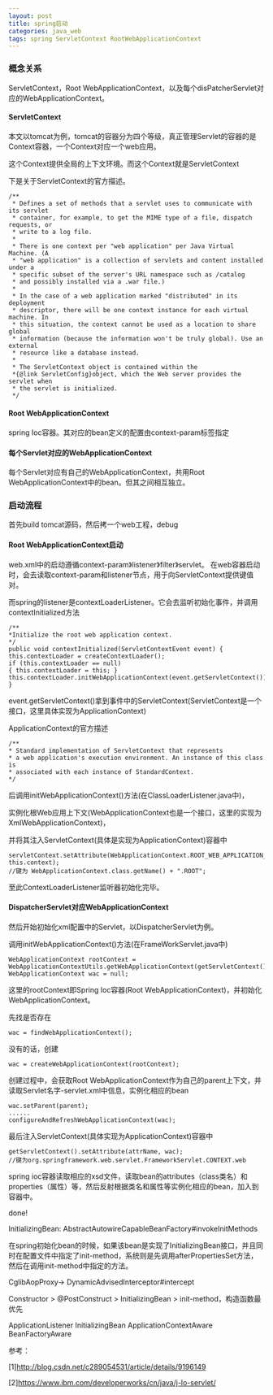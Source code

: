 ```yaml
---
layout: post
title: spring启动
categories: java_web
tags: spring ServletContext RootWebApplicationContext
---
```


### 概念关系

ServletContext，Root WebApplicationContext，以及每个disPatcherServlet对应的WebApplicationContext。

#### ServletContext

本文以tomcat为例，tomcat的容器分为四个等级，真正管理Servlet的容器的是Context容器，一个Context对应一个web应用。

这个Context提供全局的上下文环境。而这个Context就是ServletContext

下是关于ServletContext的官方描述。

    /**
     * Defines a set of methods that a servlet uses to communicate with its servlet
     * container, for example, to get the MIME type of a file, dispatch requests, or
     * write to a log file.
     *
     * There is one context per "web application" per Java Virtual Machine. (A
     * "web application" is a collection of servlets and content installed under a
     * specific subset of the server's URL namespace such as /catalog
     * and possibly installed via a .war file.)
     *
     * In the case of a web application marked "distributed" in its deployment
     * descriptor, there will be one context instance for each virtual machine. In
     * this situation, the context cannot be used as a location to share global
     * information (because the information won't be truly global). Use an external
     * resource like a database instead.
     *
     * The ServletContext object is contained within the
     *{@link ServletConfig}object, which the Web server provides the servlet when
     * the servlet is initialized.
     */

#### Root WebApplicationContext

spring Ioc容器。其对应的bean定义的配置由context-param标签指定

#### 每个Servlet对应的WebApplicationContext

每个Servlet对应有自己的WebApplicationContext，共用Root WebApplicationContext中的bean。但其之间相互独立。

### 启动流程

首先build tomcat源码，然后拷一个web工程，debug

#### Root WebApplicationContext启动

web.xml中的启动遵循context-param》listener》filter》servlet。
在web容器启动时，会去读取context-param和listener节点，用于向ServletContext提供键值对。

而spring的listener是contextLoaderListener。它会去监听初始化事件，并调用contextInitialized方法

    /**
    *Initialize the root web application context.
    */
    public void contextInitialized(ServletContextEvent event) {
    this.contextLoader = createContextLoader();
    if (this.contextLoader == null)
    { this.contextLoader = this; }
    this.contextLoader.initWebApplicationContext(event.getServletContext());
    }

event.getServletContext()拿到事件中的ServletContext(ServletContext是一个接口，这里具体实现为ApplicationContext)

ApplicationContext的官方描述

    /**
    * Standard implementation of ServletContext that represents
    * a web application's execution environment. An instance of this class is
    * associated with each instance of StandardContext.
    */

后调用initWebApplicationContext()方法(在ClassLoaderListener.java中)，

实例化根Web应用上下文(WebApplicationContext也是一个接口，这里的实现为XmlWebApplicationContext)，

并将其注入ServletContext(具体是实现为ApplicationContext)容器中

    servletContext.setAttribute(WebApplicationContext.ROOT_WEB_APPLICATION_CONTEXT_ATTRIBUTE, this.context);
    //键为 WebApplicationContext.class.getName() + ".ROOT";

至此ContextLoaderListener监听器初始化完毕。

#### DispatcherServlet对应WebApplicationContext

然后开始初始化xml配置中的Servlet，以DispatcherServlet为例。

调用initWebApplicationContext()方法(在FrameWorkServlet.java中)

    WebApplicationContext rootContext = WebApplicationContextUtils.getWebApplicationContext(getServletContext());
    WebApplicationContext wac = null;

这里的rootContext即Spring Ioc容器(Root WebApplicationContext)，并初始化WebApplicationContext。

先找是否存在

    wac = findWebApplicationContext();

没有的话，创建

    wac = createWebApplicationContext(rootContext);

创建过程中，会获取Root WebApplicationContext作为自己的parent上下文，并读取Servlet名字-servlet.xml中信息，实例化相应的bean

    wac.setParent(parent);
    ......
    configureAndRefreshWebApplicationContext(wac);

最后注入ServletContext(具体实现为ApplicationContext)容器中

    getServletContext().setAttribute(attrName, wac);
    //键为org.springframework.web.servlet.FrameworkServlet.CONTEXT.web

spring ioc容器读取相应的xsd文件，读取bean的attributes（class类名）和properties（属性）等，然后反射根据类名和属性等实例化相应的bean，加入到容器中。

done!



InitializingBean: AbstractAutowireCapableBeanFactory#invokeInitMethods

在spring初始化bean的时候，如果该bean是实现了InitializingBean接口，并且同时在配置文件中指定了init-method，系统则是先调用afterPropertiesSet方法，然后在调用init-method中指定的方法。


CglibAopProxy-> DynamicAdvisedInterceptor#intercept


Constructor > @PostConstruct > InitializingBean > init-method，构造函数最优先

ApplicationListener<ContextRefreshEvent>
InitializingBean
ApplicationContextAware
BeanFactoryAware

参考：

[1]<http://blog.csdn.net/c289054531/article/details/9196149>

[2]<https://www.ibm.com/developerworks/cn/java/j-lo-servlet/>

